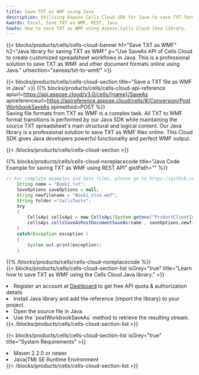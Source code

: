 ```yaml
---
title: Save TXT as WMF using Java 
description: Utilizing Aspose.Cells Cloud SDK for Java to save TXT format file as WMF format file. 
kwords: Excel, Save TXT as WMF, REST, Java
howto: How to save TXT as WMF using Aspose.Cells Cloud Java library.
---
```



{{< blocks/products/cells/cells-cloud-banner h1="Save TXT as WMF" h2="Java library for saving TXT as WMF" p="Use SaveAs API of Cells Cloud to create customized spreadsheet workflows in Java. This is a professional solution to save TXT as WMF and other document formats online using Java." urlsection="saveas/txt-to-wmf/" >}}

{{< blocks/products/cells/cells-cloud-section  title="Save a TXT file as WMF in Java" >}}
{{% blocks/products/cells/cells-cloud-api-reference  apiurl=https://api.aspose.cloud/v3.0/cells/{name}/SaveAs  apireferenceurl=https://apireference.aspose.cloud/cells/#/Conversion/PostWorkbookSaveAs  apimethod=POST %}}
<br/>
Saving file formats from TXT as WMF is a complex task. All TXT to WMF format transitions is performed by our Java SDK while maintaining the source TXT spreadsheet's main structural and logical content. Our Java library is a professional solution to save TXT as WMF files online. This Cloud SDK gives Java developers powerful functionality and perfect WMF output.

{{< /blocks/products/cells/cells-cloud-section >}}

{{% blocks/products/cells/cells-cloud-noreplacecode title="Java Code Example for saving TXT as WMF using REST API" gistPath="" %}}
  
```java
// For complete examples and data files, please go to https://github.com/aspose-cells-cloud/aspose-cells-cloud-java/
    String name = "Book1.txt";
    SaveOptions saveOptions = null;
    String newfilename = "Book1_xlsx.wmf";
    String folder ="CellsTests";
    try 
    {
        CellsApi cellsApi = new CellsApi(System.getenv("ProductClientId"), System.getenv("ProductClientSecret"));
        cellsApi.cellsSaveAsPostDocumentSaveAs(name , saveOptions,newfilename,false,false,folder,null,null,null,true);                       
    }
    catch(Exception exception )
    {
        System.out.print(exception);
    }
```
  
{{% /blocks/products/cells/cells-cloud-noreplacecode  %}}
<br/>
{{< blocks/products/cells/cells-cloud-section-list isGrey="true"  title="Learn how to save TXT as WMF using the Cells Cloud Java library." >}}
<li>Register an account at <a href="https://dashboard.aspose.cloud/">Dashboard</a> to get free API quota & authorization details</li>
<li>Install Java library and add the reference (import the library) to your project.</li>
<li>Open the source file in Java.</li>
<li>Use the `postWorkbookSaveAs` method to retrieve the resulting stream.</li>
{{< /blocks/products/cells/cells-cloud-section-list >}}

{{< blocks/products/cells/cells-cloud-section-list isGrey="true"  title="System Requirements" >}}
<li>Maven 2.2.0 or newer</li>
<li>Java(TM) SE Runtime Environment</li>
{{< /blocks/products/cells/cells-cloud-section-list >}}

